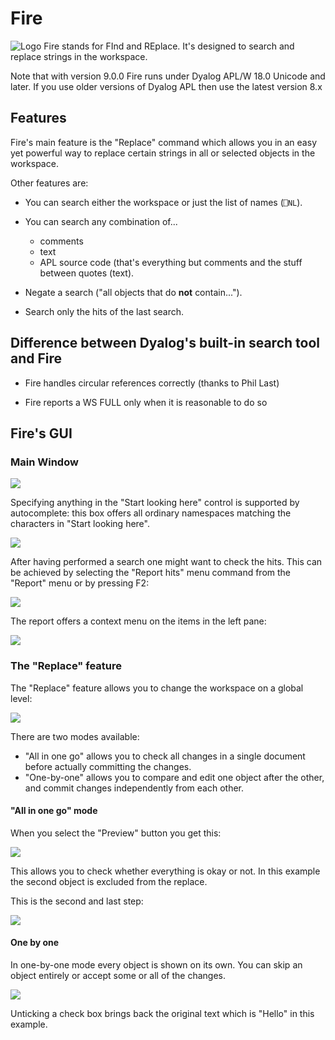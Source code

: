 # Fire


![Logo](Images/fire.png) Fire stands for FInd and REplace. It's designed to search and replace strings in the workspace.

Note that with version 9.0.0 Fire runs under Dyalog APL/W 18.0 Unicode and later. If you use older versions of Dyalog APL then use the latest version 8.x


## Features

Fire's main feature is the "Replace" command which allows you in an easy yet powerful way to replace certain strings in all or selected objects in the workspace.

Other features are:

* You can search either the workspace or just the list of names (`⎕NL`).

* You can search any combination of...

  * comments
  * text 
  * APL source code (that's everything but comments and the stuff between quotes (text).

* Negate a search ("all objects that do **not** contain...").

* Search only the hits of the last search. 


## Difference between Dyalog's built-in search tool and Fire

* Fire handles circular references correctly (thanks to Phil Last)

* Fire reports a WS FULL only when it is reasonable to do so 


## Fire's GUI


### Main Window

![](Images/Fire_01.png)

Specifying anything in the "Start looking here" control is supported by autocomplete: this box offers all ordinary namespaces matching the characters in "Start looking here".

![](Images/Fire_02.png)

After having performed a search one might want to check the hits. This can be achieved by selecting the "Report hits" menu command from the "Report" menu or by pressing F2:


![](Images/HitReport.png)

The report offers a context menu on the items in the left pane:

![](Images/ReportHitsContextMenu.png)


### The "Replace" feature

The "Replace" feature allows you to change the workspace on a global level:

![](Images/Replace.png)

There are two modes available:

* "All in one go" allows you to check all changes in a single document before actually committing the changes.
* "One-by-one" allows you to compare and edit one object after the other, and commit changes independently from each other.


#### "All in one go" mode

When you select the "Preview" button you get this:

![](Images/Batch_02.png)

This allows you to check whether everything is okay or not. In this example the second object is excluded from the replace.

This is the second and last step:

![](Images/Batch_03.png)


#### One by one

In one-by-one mode every object is shown on its own. You can skip an object entirely or accept some or all of the changes. 

![](Images/OneByOne_01.png)

Unticking a check box brings back the original text which is "Hello" in this example.